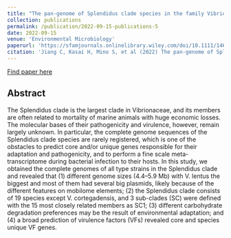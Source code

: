 ```yaml
---
title: "The pan‐genome of Splendidus clade species in the family Vibrionaceae: insights into evolution, adaptation, and pathogenicity"
collection: publications
permalink: /publication/2022-09-15-publications-5
date: 2022-09-15
venue: 'Environmental Microbiology'
paperurl: 'https://sfamjournals.onlinelibrary.wiley.com/doi/10.1111/1462-2920.16209'
citation: 'Jiang C, Kasai H, Mino S, et al (2022) The pan‐genome of Splendidus clade species in the family Vibrionaceae : Insights into evolution, adaptation, and pathogenicity. Environ Microbiol X:1–20. https://doi.org/10.1111/1462-2920.16209'
---
```


<a href='https://sfamjournals.onlinelibrary.wiley.com/doi/10.1111/1462-2920.16209'>Find paper here</a>

Abstract
-----
The Splendidus clade is the largest clade in Vibrionaceae, and its members are often related to mortality of marine animals with huge economic losses. The molecular bases of their pathogenicity and virulence, however, remain largely unknown. In particular, the complete genome sequences of the Splendidus clade species are rarely registered, which is one of the obstacles to predict core and/or unique genes responsible for their adaptation and pathogenicity, and to perform a fine scale meta-transcriptome during bacterial infection to their hosts. In this study, we obtained the complete genomes of all type strains in the Splendidus clade and revealed that (1) different genome sizes (4.4–5.9 Mb) with V. lentus the biggest and most of them had several big plasmids, likely because of the different features on mobilome elements; (2) the Splendidus clade consists of 19 species except V. cortegadensis, and 3 sub-clades (SC) were defined with the 15 most closely related members as SC1; (3) different carbohydrate degradation preferences may be the result of environmental adaptation; and (4) a broad prediction of virulence factors (VFs) revealed core and species unique VF genes.
